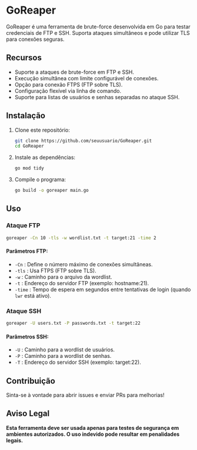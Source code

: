 # GoReaper

GoReaper é uma ferramenta de brute-force desenvolvida em Go para testar credenciais de FTP e SSH. Suporta ataques simultâneos e pode utilizar TLS para conexões seguras.

## Recursos

- Suporte a ataques de brute-force em FTP e SSH.
- Execução simultânea com limite configurável de conexões.
- Opção para conexão FTPS (FTP sobre TLS).
- Configuração flexível via linha de comando.
- Suporte para listas de usuários e senhas separadas no ataque SSH.

## Instalação

1. Clone este repositório:
   ```bash
   git clone https://github.com/seuusuario/GoReaper.git
   cd GoReaper
   ```

2. Instale as dependências:
   ```bash
   go mod tidy
   ```

3. Compile o programa:
   ```bash
   go build -o goreaper main.go
   ```

## Uso

### Ataque FTP

```bash
goreaper -Cn 10 -tls -w wordlist.txt -t target:21 -time 2
```

#### Parâmetros FTP:
- `-Cn`   : Define o número máximo de conexões simultâneas.
- `-tls`  : Usa FTPS (FTP sobre TLS).
- `-w`    : Caminho para o arquivo da wordlist.
- `-t`    : Endereço do servidor FTP (exemplo: hostname:21).
- `-time` : Tempo de espera em segundos entre tentativas de login (quando `lwr` está ativo).

### Ataque SSH

```bash
goreaper -U users.txt -P passwords.txt -t target:22
```

#### Parâmetros SSH:
- `-U` : Caminho para a wordlist de usuários.
- `-P` : Caminho para a wordlist de senhas.
- `-T` : Endereço do servidor SSH (exemplo: target:22).

## Contribuição

Sinta-se à vontade para abrir issues e enviar PRs para melhorias!

## Aviso Legal

**Esta ferramenta deve ser usada apenas para testes de segurança em ambientes autorizados. O uso indevido pode resultar em penalidades legais.**

